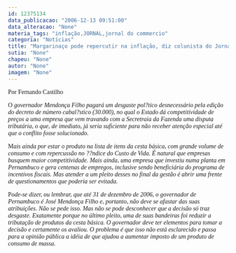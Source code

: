 ```yaml
---
id: 12375134
data_publicacao: "2006-12-13 09:51:00"
data_alteracao: "None"
materia_tags: "inflação,JORNAL,jornal do commercio"
categoria: "Notícias"
title: "Margarinaço pode repercutir na inflação, diz colunista do Jornal do Commercio"
sutia: "None"
chapeu: "None"
autor: "None"
imagem: "None"
---
```

<p><P><FONT face=Verdana>Por Fernando Castilho</FONT></P></p>
<p><P><FONT face=Verdana>O <I>governador Mendonça Filho pagará um desgaste pol?tico desnecessário pela edição do decreto de número cabal?stico (30.000), no qual o Estado dá competitividade de preços a uma empresa que vem travando com a Secretraia da Fazenda uma disputa tributária, o que, de imediato, já seria suficiente para não receber atenção especial até que o conflito fosse solucionado.</I> </FONT></P></p>
<p><P><FONT face=Verdana>M<I>ais ainda por estar o produto na lista de itens da cesta básica, com grande volume de consumo e com repercussão no ??ndice do Custo de Vida. É natural que empresas busquem maior competitividade. Mais ainda, uma empresa que investiu numa planta em Pernambuco e gera centenas de empregos, inclusive sendo beneficiária do programa de incentivos fiscais. Mas atender a um pleito desses no final da gestão é abrir uma frente de questionamentos que poderia ser evitada. </P></I></FONT></p>
<p><P><FONT face=Verdana>P<I>ode-se dizer, ou lembrar, que até 31 de dezembro de 2006, o governador de Pernambuco é José Mendonça Filho e, portanto, não deve se afastar das suas atribuições. Não se pede isso. Mas não se pode desconhecer que a decisão só traz desgaste. Exatamente porque no último pleito, uma de suas bandeiras foi reduzir a tributação de produtos da cesta básica. O governador deve ter elementos para tomar a decisão e certamente os avaliou. O problema é que isso não está esclarecido e passa para a opinião pública a idéia de que ajudou a aumentar imposto de um produto de consumo de massa.</P></I></FONT> </p>
